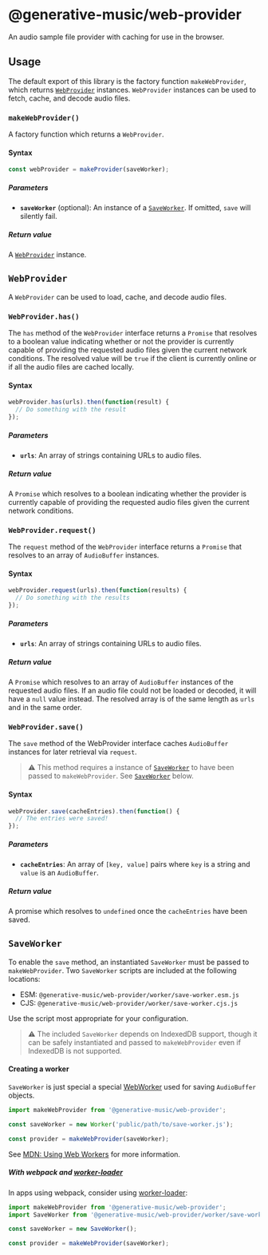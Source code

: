 # @generative-music/web-provider

An audio sample file provider with caching for use in the browser.

## Usage

The default export of this library is the factory function `makeWebProvider`, which returns [`WebProvider`](#WebProvider) instances. `WebProvider` instances can be used to fetch, cache, and decode audio files.

### `makeWebProvider()`

A factory function which returns a `WebProvider`.

#### Syntax

```javascript
const webProvider = makeProvider(saveWorker);
```

##### Parameters

- **`saveWorker`** (optional): An instance of a [`SaveWorker`](#SaveWorker). If omitted, `save` will silently fail.

##### Return value

A [`WebProvider`](#WebProvider) instance.

## `WebProvider`

A `WebProvider` can be used to load, cache, and decode audio files.

### `WebProvider.has()`

The `has` method of the `WebProvider` interface returns a `Promise` that resolves to a boolean value indicating whether or not the provider is currently capable of providing the requested audio files given the current network conditions. The resolved value will be `true` if the client is currently online or if all the audio files are cached locally.

#### Syntax

```javascript
webProvider.has(urls).then(function(result) {
  // Do something with the result
});
```

##### Parameters

- **`urls`**: An array of strings containing URLs to audio files.

##### Return value

A `Promise` which resolves to a boolean indicating whether the provider is currently capable of providing the requested audio files given the current network conditions.

### `WebProvider.request()`

The `request` method of the `WebProvider` interface returns a `Promise` that resolves to an array of `AudioBuffer` instances.

#### Syntax

```javascript
webProvider.request(urls).then(function(results) {
  // Do something with the results
});
```

##### Parameters

- **`urls`**: An array of strings containing URLs to audio files.

##### Return value

A `Promise` which resolves to an array of `AudioBuffer` instances of the requested audio files. If an audio file could not be loaded or decoded, it will have a `null` value instead. The resolved array is of the same length as `urls` and in the same order.

### `WebProvider.save()`

The `save` method of the WebProvider interface caches `AudioBuffer` instances for later retrieval via `request`.

> ⚠️ This method requires a instance of [`SaveWorker`](#SaveWorker) to have been passed to `makeWebProvider`. See [`SaveWorker`](#SaveWorker) below.

#### Syntax

```javascript
webProvider.save(cacheEntries).then(function() {
  // The entries were saved!
});
```

##### Parameters

- **`cacheEntries`**: An array of `[key, value]` pairs where `key` is a string and `value` is an `AudioBuffer`.

##### Return value

A promise which resolves to `undefined` once the `cacheEntries` have been saved.

## `SaveWorker`

To enable the `save` method, an instantiated `SaveWorker` must be passed to `makeWebProvider`. Two `SaveWorker` scripts are included at the following locations:

- ESM: `@generative-music/web-provider/worker/save-worker.esm.js`
- CJS: `@generative-music/web-provider/worker/save-worker.cjs.js`

Use the script most appropriate for your configuration.

> ⚠️ The included `SaveWorker` depends on IndexedDB support, though it can be safely instantiated and passed to `makeWebProvider` even if IndexedDB is not supported.

#### Creating a worker

`SaveWorker` is just special a special [WebWorker](https://developer.mozilla.org/en-US/docs/Web/API/Web_Workers_API) used for saving `AudioBuffer` objects.

```javascript
import makeWebProvider from '@generative-music/web-provider';

const saveWorker = new Worker('public/path/to/save-worker.js');

const provider = makeWebProvider(saveWorker);
```

See [MDN: Using Web Workers](https://developer.mozilla.org/en-US/docs/Web/API/Web_Workers_API/Using_web_workers) for more information.

##### With webpack and [worker-loader]

In apps using webpack, consider using [worker-loader]:

```javascript
import makeWebProvider from '@generative-music/web-provider';
import SaveWorker from '@generative-music/web-provider/worker/save-worker.esm';

const saveWorker = new SaveWorker();

const provider = makeWebProvider(saveWorker);
```

[worker-loader]: https://www.npmjs.com/package/worker-loader
[unpkg]: unpkg.com
